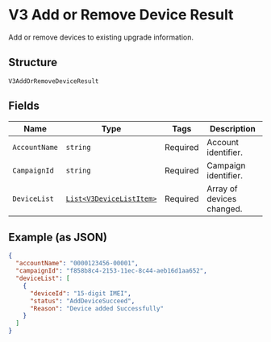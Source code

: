 
# V3 Add or Remove Device Result

Add or remove devices to existing upgrade information.

## Structure

`V3AddOrRemoveDeviceResult`

## Fields

| Name | Type | Tags | Description |
|  --- | --- | --- | --- |
| `AccountName` | `string` | Required | Account identifier. |
| `CampaignId` | `string` | Required | Campaign identifier. |
| `DeviceList` | [`List<V3DeviceListItem>`](../../doc/models/v3-device-list-item.md) | Required | Array of devices changed. |

## Example (as JSON)

```json
{
  "accountName": "0000123456-00001",
  "campaignId": "f858b8c4-2153-11ec-8c44-aeb16d1aa652",
  "deviceList": [
    {
      "deviceId": "15-digit IMEI",
      "status": "AddDeviceSucceed",
      "Reason": "Device added Successfully"
    }
  ]
}
```

